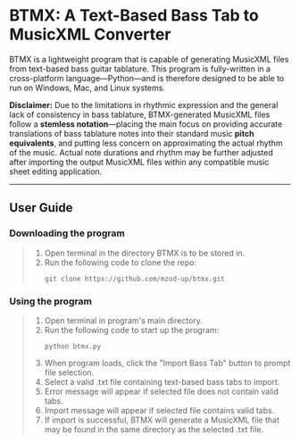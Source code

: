# BTMX: A Text-Based Bass Tab to MusicXML Converter

BTMX is a lightweight program that is capable of generating MusicXML files from text-based bass guitar tablature. This program is fully-written in a cross-platform language—Python—and is therefore designed to be able to run on Windows, Mac, and Linux systems.

**Disclaimer:** Due to the limitations in rhythmic expression and the general lack of consistency in bass tablature, BTMX-generated MusicXML files follow a **stemless notation**—placing the main focus on providing accurate translations of bass tablature notes into their standard music **pitch equivalents**, and putting less concern on approximating the actual rhythm of the music. Actual note durations and rhythm may be further adjusted after importing the output MusicXML files within any compatible music sheet editing application.

---

## User Guide

### Downloading the program

> 1. Open terminal in the directory BTMX is to be stored in.
> 2. Run the following code to clone the repo:
>    ```git
>    git clone https://github.com/mzod-up/btmx.git
>    ```

### Using the program

> 1. Open terminal in program's main directory.
> 2. Run the following code to start up the program:
>    ```
>    python btmx.py
>    ```
> 3. When program loads, click the "Import Bass Tab" button to prompt file selection.
> 4. Select a valid .txt file containing text-based bass tabs to import.
> 5. Error message will appear if selected file does not contain valid tabs.
> 6. Import message will appear if selected file contains valid tabs.
> 7. If import is successful, BTMX will generate a MusicXML file that may be found in the same directory as the selected .txt file.
